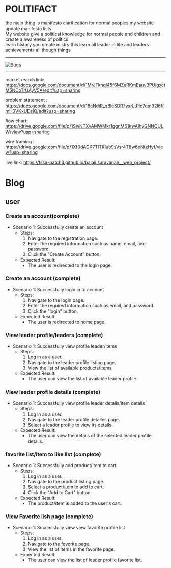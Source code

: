# POLITIFACT
the main thing is manifesto clarification for normal peoples my website update manifesto lists.<br>
 My website give a political knowledge for normal people and children and create a awareness of politics<br>
 learn history you create mistry this learn all leader in life and leaders achievements all though things <br>
 <hr>



 [![Bugs](https://sonarcloud.io/api/project_badges/measure?project=fssa-batch3_balaji.saravanan__web_project&metric=bugs)](https://sonarcloud.io/summary/new_code?id=fssa-batch3_balaji.saravanan__web_project)
 <hr>

market rearch link:      https://docs.google.com/document/d/1MrJFknql45f6MZeRKmEauv3PUigxctM5NCoTrUAyV5A/edit?usp=sharing

problem statement :      https://docs.google.com/document/d/18cNdjR_qBlcSDR7yxrLtPlc7qm92l6ffmH3VKxUDsiQ/edit?usp=sharing

flow chart:              https://drive.google.com/file/d/1SwNTXvAMWMkr1ggnMS1kwAlhyGNNQULW/view?usp=sharing

wire framing :           https://drive.google.com/file/d/1Xf0dAGK7TlTKlub9sVsr4T8w6eNtzHyf/view?usp=sharing


live link:    https://fssa-batch3.github.io/balaji.saravanan__web_project/


# Blog

## user

### Create an account(complete)
- Scenario 1: Successfully create an account
    - Steps:
        1. Navigate to the registration page.
        2. Enter the required information such as name, email, and password.
        3. Click the "Create Account" button.
    - Expected Result:
        - The user is redirected to the login page.

### Create an account (complete)
- Scenario 1: Successfully login in to account
    - Steps:
        1. Navigate to the login page.
        2. Enter the required information such as email, and password.
        3. Click the "login" button.
    - Expected Result:
        - The user is redirected to home page.


### View leader profile/leaders (complete)
- Scenario 1: Successfully view profile leader/items
    - Steps:
        1. Log in as a user.
        2. Navigate to the leader profile listing page.
        3. View the list of available products/items.
    - Expected Result:
        - The user can view the list of available leader profile .

### View leader profile details (complete)
- Scenario 1: Successfully view profile leader details/item details
    - Steps:
        1. Log in as a user.
        2. Navigate to the leader profile detailes page.
        3. Select a leader profile to view its details.
    - Expected Result:
        - The user can view the details of the selected leader profile details.

### favorite list/item to like list (complete)
- Scenario 1: Successfully add product/item to cart
    - Steps:
        1. Log in as a user.
        2. Navigate to the product listing page.
        3. Select a product/item to add to cart.
        4. Click the "Add to Cart" button.
    - Expected Result:
        - The product/item is added to the user's cart.

### View Favorite lish page  (complete)
- Scenario 1: Successfully view view favorite profile list
    - Steps:
        1. Log in as a user.
        2. Navigate to the fovorite page.
        3. View the list of items in the favorite page.
    - Expected Result:
        - The user can view the list of  leader profile favorite list.


